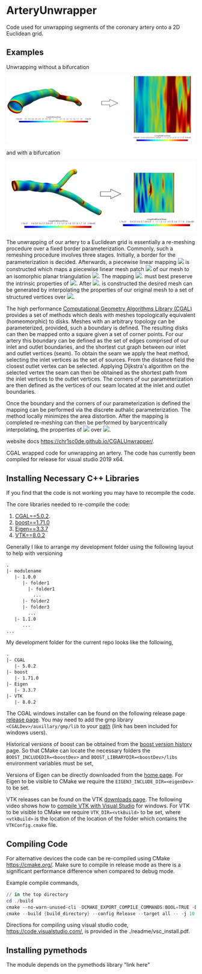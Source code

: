 # ArteryUnwrapper

Code used for unwrapping segments of the coronary artery onto a 2D Euclidean grid.

## Examples

Unwrapping without a bifurcation

![alt](./images/unwrapping.PNG)

and with a bifurcation

![alt](./images/unwrapping_bifurcation.PNG)

The unwrapping of our artery to a Euclidean grid is essentially a
re-meshing procedure over a fixed border parameterization.
Commonly, such a remeshing procedure involves three stages. Initially, a border for
the parameterization is decided. Afterwards, a piecewise linear mapping <img
src="https://render.githubusercontent.com/render/math?math=\Psi"> is constructed
which maps a piecewise linear mesh patch <img
src="https://render.githubusercontent.com/render/math?math=M"> of our mesh to an
isomorphic planar triangulation <img
src="https://render.githubusercontent.com/render/math?math=$U\in \rm I\!R^2$">. The
mapping <img src="https://render.githubusercontent.com/render/math?math=$\Psi$">.
must best preserve the intrinsic properties of <img
src="https://render.githubusercontent.com/render/math?math=$M$">. After <img
src="https://render.githubusercontent.com/render/math?math=$\Psi$">. is constructed
the desired mesh can be generated by interpolating the properties of our original
mesh to a set of structured vertices over <img
src="https://render.githubusercontent.com/render/math?math=$U$">.

The high performance [Computational Geometry Algorithms Library
(CGAL)](https://www.cgal.org/) provides a set of methods which deals with meshes
topologically equivalent (homeomorphic) to disks. Meshes with an arbitrary topology
can be parameterized, provided, such a boundary is defined. The resulting disks can
then be mapped onto a square given a set of corner points. For our artery this
boundary can be defined as the set of edges comprised of our inlet and outlet
boundaries, and the shortest cut graph between our inlet and outlet vertices (seam).
To obtain the seam we apply the heat method, selecting the inlet vertices as the set
of sources. From the distance field the closest outlet vertex can be selected.
Applying Dijkstra's algorithm on the selected vertex the seam can then be obtained as
the shortest path from the inlet vertices to the outlet vertices. The corners of our
parameterization are then defined as the vertices of our seam located at the inlet
and outlet boundaries.

Once the boundary and the corners of our parameterization is defined the mapping can
be performed via the discrete authalic parameterization. The method locally minimizes
the area distortion. After the mapping is completed re-meshing can then be performed
by barycentrically interpolating, the properties of <img
src="https://render.githubusercontent.com/render/math?math=$M$"> over <img
src="https://render.githubusercontent.com/render/math?math=$U$">.

website docs https://chr1sc0de.github.io/CGALUnwrapper/.

CGAL wrapped code for unwrapping an artery. The code has currently been compiled for
release for visual studio 2019 x64.

## Installing Necessary C++ Libraries

If you find that the code is not working you may have to recompile the code.

The core libraries needed to re-compile the code:

1. [CGAL==5.0.2](https://www.cgal.org/).
2. [boost==1.71.0](https://www.boost.org/)
3. [Eigen==3.3.7](http://eigen.tuxfamily.org/index.php?title=Main_Page)
4. [VTK==8.0.2](https://vtk.org/)

Generally I like to arrange my development folder using the following layout to help
with versioning

````folders
.
|- modulename
   |- 1.0.0
      |- folder1
        |- folder1
          ...
      |- folder2
      |- folder3
        ...
   |- 1.1.0
      ...
...
````

My development folder for the current repo looks like the following,

````folders
.
|- CGAL
   |- 5.0.2
|- boost
   |- 1.71.0
|- Eigen
   |- 3.3.7
|- VTK
   |- 8.0.2

````

The CGAL windows installer can be found on the following release page [release page](https://github.com/CGAL/cgal/releases). You may need to add the gmp library `<CGALDev>/auxillary/gmp/lib` to your [path](https://www.techjunkie.com/environment-variables-windows-10/) (link has been included for windows users).

Historical versions of boost can be obtained from the [boost version history](https://www.boost.org/users/history/) page. So that CMake can locate the necessary folders the `BOOST_INCLUDEDIR=<boostDev>` and `BOOST_LIBRARYDIR=<boostDev>/libs` environment variables must be set,

Versions of Eigen can be directly downloaded from the [home page](http://eigen.tuxfamily.org/index.php?title=Main_Page). For Eigen to be visible to CMake we require the `EIGEN3_INCLUDE_DIR=<eigenDev>` to be set.

VTK releases can be found on the VTK [downloads page](https://vtk.org/download/). The following video shows how to [compile VTK with Visual Studio](https://www.youtube.com/watch?v=IgvbhyDh8r0) for windows. For VTK to be visible to CMake we require `VTK_DIR=<vtkBuild>` to be set, where `<vtkBuild>` is the location of the location of the folder which contains the `VTKConfig.cmake` file.

## Compiling Code

For alternative devices the code can be re-compiled using CMake https://cmake.org/. Make sure to compile in release mode as there is a significant performance difference when compared to debug mode.

Example compile commands,

````powershell
// in the top directory
cd ./build
cmake --no-warn-unused-cli -DCMAKE_EXPORT_COMPILE_COMMANDS:BOOL=TRUE -DCMAKE_BUILD_TYPE:STRING=Release -H{top_directory} -B{build_directory} -G Ninja
cmake --build {build_directory} --config Release --target all -- -j 10
````

Directions for compiling using visual studio code, https://code.visualstudio.com/, is provided in the ./readme/vsc_install.pdf.

## Installing pymethods

The module depends on the pymethods library "link here"
